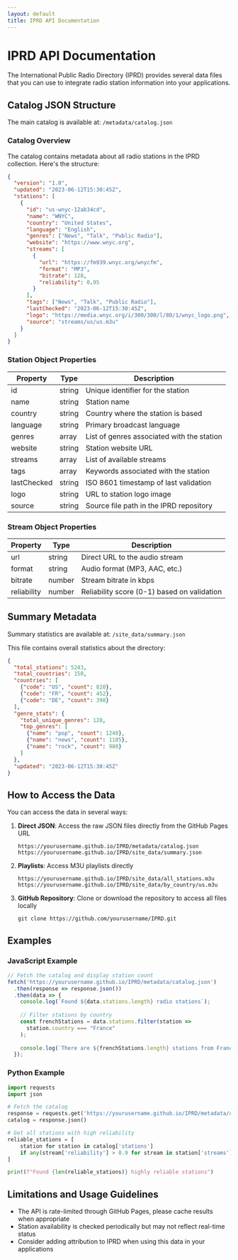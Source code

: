 ```yaml
---
layout: default
title: IPRD API Documentation
---
```


# IPRD API Documentation

The International Public Radio Directory (IPRD) provides several data files that you can use to integrate radio station information into your applications.

## Catalog JSON Structure

The main catalog is available at: `/metadata/catalog.json`

### Catalog Overview

The catalog contains metadata about all radio stations in the IPRD collection. Here's the structure:

```json
{
  "version": "1.0",
  "updated": "2023-06-12T15:30:45Z",
  "stations": [
    {
      "id": "us-wnyc-12ab34cd",
      "name": "WNYC",
      "country": "United States",
      "language": "English",
      "genres": ["News", "Talk", "Public Radio"],
      "website": "https://www.wnyc.org",
      "streams": [
        {
          "url": "https://fm939.wnyc.org/wnycfm",
          "format": "MP3",
          "bitrate": 128,
          "reliability": 0.95
        }
      ],
      "tags": ["News", "Talk", "Public Radio"],
      "lastChecked": "2023-06-12T15:30:45Z",
      "logo": "https://media.wnyc.org/i/300/300/l/80/1/wnyc_logo.png",
      "source": "streams/us/us.m3u"
    }
  ]
}
```

### Station Object Properties

| Property | Type | Description |
|----------|------|-------------|
| id | string | Unique identifier for the station |
| name | string | Station name |
| country | string | Country where the station is based |
| language | string | Primary broadcast language |
| genres | array | List of genres associated with the station |
| website | string | Station website URL |
| streams | array | List of available streams |
| tags | array | Keywords associated with the station |
| lastChecked | string | ISO 8601 timestamp of last validation |
| logo | string | URL to station logo image |
| source | string | Source file path in the IPRD repository |

### Stream Object Properties

| Property | Type | Description |
|----------|------|-------------|
| url | string | Direct URL to the audio stream |
| format | string | Audio format (MP3, AAC, etc.) |
| bitrate | number | Stream bitrate in kbps |
| reliability | number | Reliability score (0-1) based on validation |

## Summary Metadata

Summary statistics are available at: `/site_data/summary.json`

This file contains overall statistics about the directory:

```json
{
  "total_stations": 5243,
  "total_countries": 150,
  "countries": [
    {"code": "US", "count": 820},
    {"code": "FR", "count": 452},
    {"code": "DE", "count": 398}
  ],
  "genre_stats": {
    "total_unique_genres": 128,
    "top_genres": [
      {"name": "pop", "count": 1240},
      {"name": "news", "count": 1105},
      {"name": "rock", "count": 980}
    ]
  },
  "updated": "2023-06-12T15:30:45Z"
}
```

## How to Access the Data

You can access the data in several ways:

1. **Direct JSON**: Access the raw JSON files directly from the GitHub Pages URL
   ```
   https://yourusername.github.io/IPRD/metadata/catalog.json
   https://yourusername.github.io/IPRD/site_data/summary.json
   ```

2. **Playlists**: Access M3U playlists directly
   ```
   https://yourusername.github.io/IPRD/site_data/all_stations.m3u
   https://yourusername.github.io/IPRD/site_data/by_country/us.m3u
   ```

3. **GitHub Repository**: Clone or download the repository to access all files locally
   ```
   git clone https://github.com/yourusername/IPRD.git
   ```

## Examples

### JavaScript Example

```javascript
// Fetch the catalog and display station count
fetch('https://yourusername.github.io/IPRD/metadata/catalog.json')
  .then(response => response.json())
  .then(data => {
    console.log(`Found ${data.stations.length} radio stations`);
    
    // Filter stations by country
    const frenchStations = data.stations.filter(station => 
      station.country === "France"
    );
    
    console.log(`There are ${frenchStations.length} stations from France`);
  });
```

### Python Example

```python
import requests
import json

# Fetch the catalog
response = requests.get('https://yourusername.github.io/IPRD/metadata/catalog.json')
catalog = response.json()

# Get all stations with high reliability
reliable_stations = [
    station for station in catalog['stations']
    if any(stream['reliability'] > 0.9 for stream in station['streams'])
]

print(f"Found {len(reliable_stations)} highly reliable stations")
```

## Limitations and Usage Guidelines

- The API is rate-limited through GitHub Pages, please cache results when appropriate
- Station availability is checked periodically but may not reflect real-time status
- Consider adding attribution to IPRD when using this data in your applications